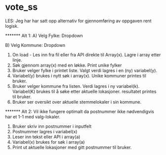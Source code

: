 # vote_ss

LES:
Jeg har har satt opp alternativ for gjennomføring av oppgaven rent logisk. 
 
******* Alt 1:
A) Velg Fylke:            Dropdown

B) Velg Kommune:          Dropdown


1.	On load - Les inn fra fil eller fra API direkte til Array(x). Lagre i array etter linje.
2.	Søk gjennom array(x) med en løkke. Print unike fylker 
3.	Bruker velger fylke i printet liste. Valgt verdi lagres i en (ny) variabel(y).
4.	Variabel(y) brukes i nytt søk i array(x). Unike kommuner printes til bruker.
5.	Bruker velger kommune fra listen. Verdi lagres i ny variabel(k). Variabel(K) brukes til å søke etter aktuelle lokasjoner. resultatet printes til bruker.
6.	Bruker ser oversikt over aktuelle stemmelokaler i sin kommune.


******* Alt 2: 
Vil ikke fungere optimalt da postnummer ikke nødvendigvis har et 1-1 med valg-lokaler.
1.	Bruker skriv inn postnummer i inputfelt
2.	Postnummer lagres i variabel(x)
3.	Leser inn tekst eller API i array(a)
4.	Variabel(x) brukes for søk i array(a)
5.	Print ut aktuelle lokasjoner med gitt postnummer til bruker.

